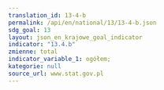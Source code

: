 ```yaml
---
translation_id: 13-4-b
permalink: /api/en/national/13/13-4-b.json
sdg_goal: 13
layout: json_en_krajowe_goal_indicator
indicator: "13.4.b"
zmienne: total
indicator_variable_1: ogółem;
kategorie: null
source_url: www.stat.gov.pl
---
```

